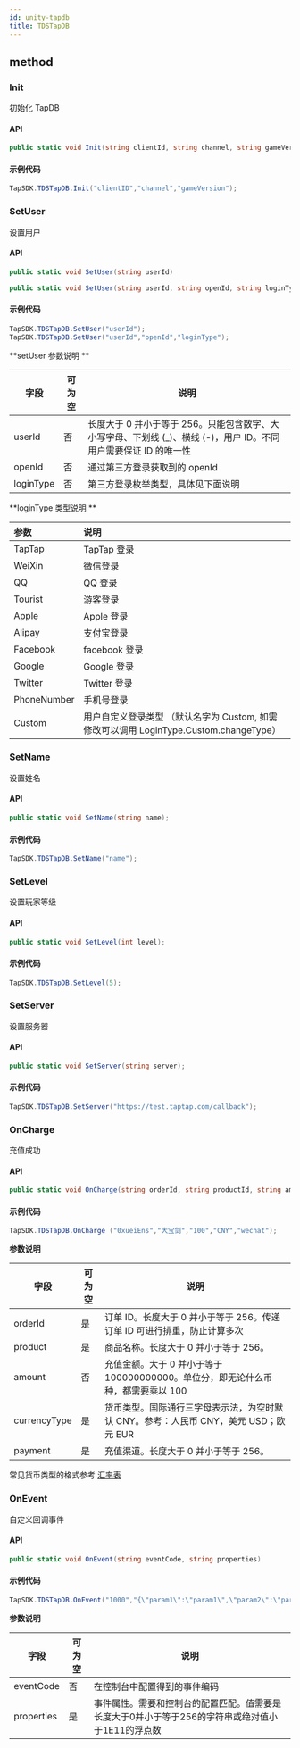 ```yaml
---
id: unity-tapdb
title: TDSTapDB
---
```

## method
### Init
初始化 TapDB

#### API

```cs
public static void Init(string clientId, string channel, string gameVersion)
```

#### 示例代码

```cs
TapSDK.TDSTapDB.Init("clientID","channel","gameVersion");
```

### SetUser
设置用户

#### API

```cs
public static void SetUser(string userId)

public static void SetUser(string userId, string openId, string loginType)
```

#### 示例代码

```cs
TapSDK.TDSTapDB.SetUser("userId");
TapSDK.TDSTapDB.SetUser("userId","openId","loginType");
```

**setUser 参数说明 **

| 字段        | 可为空 | 说明                                                           |
| --------- | --- | ------------------------------------------------------------ |
| userId    | 否   | 长度大于 0 并小于等于 256。只能包含数字、大小写字母、下划线 (\_)、横线 (-)，用户 ID。不同用户需要保证 ID 的唯一性 |
| openId    | 否   | 通过第三方登录获取到的 openId                                            |
| loginType | 否   | 第三方登录枚举类型，具体见下面说明                                            |

**loginType 类型说明 **

| 参数          | 说明                                                           |
| :---------- | :----------------------------------------------------------- |
| TapTap      | TapTap 登录                                                     |
| WeiXin      | 微信登录                                                         |
| QQ          | QQ 登录                                                         |
| Tourist     | 游客登录                                                         |
| Apple       | Apple 登录                                                      |
| Alipay      | 支付宝登录                                                        |
| Facebook    | facebook 登录                                                   |
| Google      | Google 登录                                                     |
| Twitter     | Twitter 登录                                                    |
| PhoneNumber | 手机号登录                                                        |
| Custom      | 用户自定义登录类型  （默认名字为 Custom, 如需修改可以调用 LoginType.Custom.changeType） |

### SetName
设置姓名

#### API

```cs
public static void SetName(string name);
```

#### 示例代码

```cs
TapSDK.TDSTapDB.SetName("name");
```

### SetLevel
设置玩家等级

#### API

```cs
public static void SetLevel(int level);
```

#### 示例代码

```cs
TapSDK.TDSTapDB.SetLevel(5);
```

### SetServer
设置服务器

#### API

```cs
public static void SetServer(string server);
```

#### 示例代码

```cs
TapSDK.TDSTapDB.SetServer("https://test.taptap.com/callback");
```

### OnCharge
充值成功

#### API

```cs
public static void OnCharge(string orderId, string productId, string amount, string currencyType, string payment)
```

#### 示例代码

```cs
TapSDK.TDSTapDB.OnCharge ("0xueiEns","大宝剑","100","CNY","wechat");
```

**参数说明**

| 字段           | 可为空 | 说明                                                |
| ------------ | --- | ------------------------------------------------- |
| orderId      | 是   | 订单 ID。长度大于 0 并小于等于 256。传递订单 ID 可进行排重，防止计算多次             |
| product      | 是   | 商品名称。长度大于 0 并小于等于 256。                               |
| amount       | 否   | 充值金额。大于 0 并小于等于 100000000000。单位分，即无论什么币种，都需要乘以 100    |
| currencyType | 是   | 货币类型。国际通行三字母表示法，为空时默认 CNY。参考：人民币 CNY，美元 USD；欧元 EUR |
| payment      | 是   | 充值渠道。长度大于 0 并小于等于 256。                               |

常见货币类型的格式参考 <a target="_blank" href="https://www.tapdb.com/docs/zh_CN/features/exchangeRate.html"> 汇率表 </a>

### OnEvent
自定义回调事件

#### API

```cs
public static void OnEvent(string eventCode, string properties)
```

#### 示例代码

```cs
TapSDK.TDSTapDB.OnEvent("1000","{\"param1\":\"param1\",\"param2\":\"param2\"}");
```

**参数说明**

| 字段         | 可为空 | 说明                                                   |
| ---------- | --- | ---------------------------------------------------- |
| eventCode  | 否   | 在控制台中配置得到的事件编码                                       |
| properties | 是   | 事件属性。需要和控制台的配置匹配。值需要是长度大于0并小于等于256的字符串或绝对值小于1E11的浮点数 |
